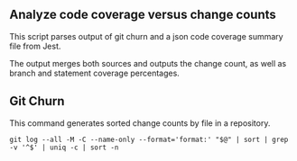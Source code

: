 ## Analyze code coverage versus change counts

This script parses output of git churn and a json code coverage summary file from Jest. 

The output merges both sources and outputs the change count, as well as branch and statement coverage percentages.


## Git Churn 

This command generates sorted change counts by file in a repository.

```
git log --all -M -C --name-only --format='format:' "$@" | sort | grep -v '^$' | uniq -c | sort -n
```
